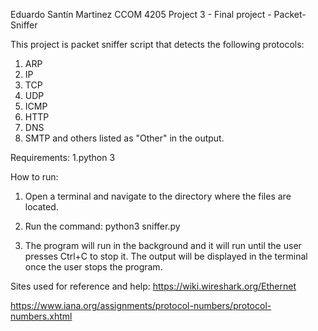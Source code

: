 Eduardo Santín Martinez
CCOM 4205
Project 3 - Final project - Packet-Sniffer

This project is packet sniffer script that detects the following protocols:
1. ARP
2. IP
3. TCP
4. UDP
5. ICMP
6. HTTP
7. DNS
8. SMTP
and others listed as "Other" in the output.

Requirements:
1.python 3

How to run:
1. Open a terminal and navigate to the directory where the files are located.

2. Run the command: python3 sniffer.py

3. The program will run in the background and it will run until the user presses Ctrl+C to stop it. The output will be displayed in the terminal once the user stops the program.



Sites used for reference and help:
https://wiki.wireshark.org/Ethernet

https://www.iana.org/assignments/protocol-numbers/protocol-numbers.xhtml




